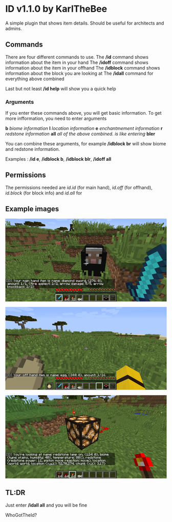 # ID v1.1.0 by KarlTheBee
A simple plugin that shows item details.
Should be useful for architects and admins.

## Commands
There are four different commands to use.
The **/id** command shows information about the item in your hand
The **/idoff** command shows information about the item in your offhand
The **/idblock** command shows information about the block you are looking at
The **/idall** command for everything above combined

Last but not least **/id help** will show you a quick help

### Arguments
If you enter these commands above, you will get basic information. To get more infformation, you need to enter arguments

**b**   *biome information*
**l**   *location information*
**e**   *enchantmement information*
**r**   *redstone information*
**all**   *all of the above combined. is like entering* **bler**

You can combine these arguments, for example **/idblock br** will show biome and redstone information.

Examples : **/id e**, **/idblock b**, **/idblock blr**, **/idoff all**

## Permissions
The permissions needed are *id.id* (for main hand), *id.off* (for offhand), *id.block* (for block info) and *id.all* for

## Example images
![idcommand](src/test/resources/idcommand.png)

![idoffcommand](src/test/resources/idoffcommand.png)

![idblockcommand](src/test/resources/idblockcommand.png)

## TL:DR
Just enter **/idall all** and you will be fine

WhoGotTheId?